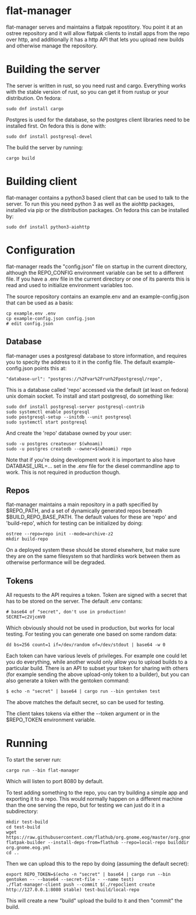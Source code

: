 flat-manager
============

flat-manager serves and maintains a flatpak repostitory. You point it
at an ostree repository and it will allow flatpak clients to install
apps from the repo over http, and additionally it has a http API that
lets you upload new builds and otherwise manage the repository.

Building the server
===================

The server is written in rust, so you need rust and cargo. Everything
works with the stable version of rust, so you can get it from rustup
or your distribution. On fedora:

    sudo dnf install cargo

Postgres is used for the database, so the postgres client libraries
need to be installed first. On fedora this is done with:

    sudo dnf install postgresql-devel

The build the server by running:

    cargo build

Building client
==================

flat-manager contains a python3 based client that can be used
to talk to the server. To run this you need python 3 as
well as the aiohttp packages, installed via pip or the
distribution packages. On fedora this can be installed by:

    sudo dnf install python3-aiohttp

Configuration
=============

flat-manager reads the "config.json" file on startup in the
current directory, although the REPO_CONFIG environment variable
can be set to a different file. If you have a .env file in the
current directory or one of its parents this is read and used
to initialize environment variables too.

The source repository contains an example.env and an
example-config.json that can be used as a basis:

    cp example.env .env
    cp example-config.json config.json
    # edit config.json

Database
--------

flat-manager uses a postgresql database to store information, and
requires you to specity the address to it in the config file.
The default example-config.json points this at:

    "database-url": "postgres://%2Fvar%2Frun%2Fpostgresql/repo",

This is a database called 'repo' accessed via the default (at
least on fedora) unix domain socket. To install and start
postgresql, do something like:

    sudo dnf install postgresql-server postgresql-contrib
    sudo systemctl enable postgresql
    sudo postgresql-setup --initdb --unit postgresql
    sudo systemctl start postgresql

And create the 'repo' database owned by your user:

    sudo -u postgres createuser $(whoami)
    sudo -u postgres createdb --owner=$(whoami) repo

Note that if you're doing development work it is important to also
have DATABASE_URL=... set in the .env file for the diesel commandline
app to work. This is not required in production though.

Repos
-----

flat-manager maintains a main repository in a path specified by
$REPO_PATH, and a set of dynamically generated repos beneath
$BUILD_REPO_BASE_PATH.  The default values for these are 'repo' and
'build-repo', which for testing can be initialized by doing:

    ostree --repo=repo init --mode=archive-z2
    mkdir build-repo

On a deployed system these should be stored elsewhere, but make sure
they are on the same filesystem so that hardlinks work between them as
otherwise performance will be degraded.

Tokens
------

All requests to the API requires a token. Token are signed with a secret
that has to be stored on the server. The default .env contans:

    # base64 of "secret", don't use in production!
    SECRET=c2VjcmV0

Which obviously should not be used in production, but works for local
testing. For testing you can generate one based on some random data:

    dd bs=256 count=1 if=/dev/random of=/dev/stdout | base64 -w 0

Each token can have various levels of privileges. For example one
could let you do everything, while another would only allow you to
upload builds to a particular build. There is an API to subset
your token for sharing with others (for example sending the above
upload-only token to a builder), but you can also generate a
token with the gentoken command:

    $ echo -n "secret" | base64 | cargo run --bin gentoken test

The above matches the default secret, so can be used for testing.

The client takes tokens via either the --token argument or in the
$REPO_TOKEN environment variable.

Running
=======

To start the server run:

    cargo run --bin flat-manager

Which will listen to port 8080 by default.

To test adding something to the repo, you can try building a simple
app and exporting it to a repo. This would normally happen on a
different machine than the one serving the repo, but for testing
we can just do it in a subdirectory:

    mkdir test-build
    cd test-build
    wget https://raw.githubusercontent.com/flathub/org.gnome.eog/master/org.gnome.eog.yml
    flatpak-builder --install-deps-from=flathub --repo=local-repo builddir org.gnome.eog.yml
    cd ..

Then we can upload this to the repo by doing (assuming the default secret):

    export REPO_TOKEN=$(echo -n "secret" | base64 | cargo run --bin gentoken -- --base64 --secret-file - --name test)
    ./flat-manager-client push --commit $(./repoclient create http://127.0.0.1:8080 stable) test-build/local-repo

This will create a new "build" upload the build to it and then "commit" the build.
